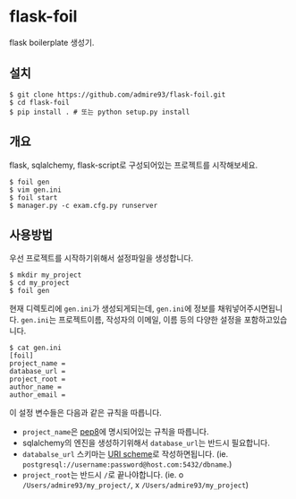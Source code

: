 flask-foil
==========

flask boilerplate 생성기.

## 설치

    $ git clone https://github.com/admire93/flask-foil.git
    $ cd flask-foil
    $ pip install . # 또는 python setup.py install

## 개요

flask, sqlalchemy, flask-script로 구성되어있는 프로젝트를 시작해보세요.

    $ foil gen
    $ vim gen.ini
    $ foil start
    $ manager.py -c exam.cfg.py runserver

## 사용방법

우선 프로젝트를 시작하기위해서 설정파일을 생성합니다.

    $ mkdir my_project
    $ cd my_project
    $ foil gen

현재 디렉토리에 `gen.ini`가 생성되게되는데, `gen.ini`에 정보를 채워넣어주시면됩니다. `gen.ini`는 프로젝트이름, 작성자의 이메일, 이름 등의 다양한 설정을 포함하고있습니다.

    $ cat gen.ini
    [foil]
    project_name =
    database_url =
    project_root =
    author_name =
    author_email =

이 설정 변수들은 다음과 같은 규칙을 따릅니다.

 - `project_name`은 [pep8][pep8]에 명시되어있는 규칙을 따릅니다.
 - sqlalchemy의 엔진을 생성하기위해서 `database_url`는 반드시 필요합니다.
 - `databalse_url` 스키마는 [URI scheme][uri]로 작성하면됩니다.  (ie. `postgresql://username:password@host.com:5432/dbname`.)
 - `project_root`는 반드시 `/`로 끝나야합니다. (ie. o `/Users/admire93/my_project/`, x `/Users/admire93/my_project`)

[pep8]: http://legacy.python.org/dev/peps/pep-0008/#package-and-module-names
[uri]: http://en.wikipedia.org/wiki/URI_scheme
